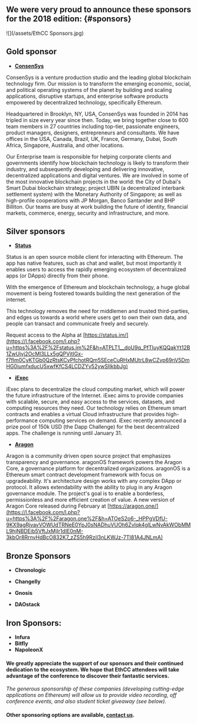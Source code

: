 ## We were very proud to announce these sponsors for the 2018 edition: {#sponsors}

![](/assets/EthCC Sponsors.jpg)

## Gold sponsor

* [**ConsenSys**](https://new.consensys.net/)

ConsenSys is a venture production studio and the leading global blockchain technology firm. Our mission is to transform the emerging economic, social, and political operating systems of the planet by building and scaling applications, disruptive startups, and enterprise software products empowered by decentralized technology, specifically Ethereum.

Headquartered in Brooklyn, NY, USA, ConsenSys was founded in 2014 has tripled in size every year since then. Today, we bring together close to 600 team members in 27 countries including top-tier, passionate engineers, product managers, designers, entrepreneurs and consultants. We have offices in the USA, Canada, Brazil, UK, France, Germany, Dubai, South Africa, Singapore, Australia, and other locations.

Our Enterprise team is responsible for helping corporate clients and governments identify how blockchain technology is likely to transform their industry, and subsequently developing and delivering innovative, decentralized applications and digital ventures. We are involved in some of the most innovative blockchain projects in the world: the City of Dubai's Smart Dubai blockchain strategy; project UBIN \(a decentralized interbank settlement system\) with the Monetary Authority of Singapore; as well as high-profile cooperations with JP Morgan, Banco Santander and BHP Billiton. Our teams are busy at work building the future of identity, financial markets, commerce, energy, security and infrastructure, and more.

## Silver sponsors

* [**Status**](https://status.im/)

Status is an open source mobile client for interacting with Ethereum. The app has native features, such as chat and wallet, but most importantly it enables users to access the rapidly emerging ecosystem of decentralized apps \(or DApps\) directly from their phone.

With the emergence of Ethereum and blockchain technology, a huge global movement is being fostered towards building the next generation of the internet.

This technology removes the need for middlemen and trusted third-parties, and edges us towards a world where users get to own their own data, and people can transact and communicate freely and securely.

Request access to the Alpha at [https://status.im/](https://l.facebook.com/l.php?u=https%3A%2F%2Fstatus.im%2F&h=ATPLT1__doU9q_PfTIuyKQQakYt12B1ZwUjyj2OcMl3LLx5gQPVjtIGx-f7flm0CyKTGb0QzRtsKCvPfchotRQm5SEceCuRHxMUtrL8wCZvp69nV5DmHG0iumfxducU5xwfKfCS4LCDZYv52ywSIIkbbJg)

* [**iExec**](https://iex.ec/)

iExec plans to decentralize the cloud computing market, which will power the future infrastructure of the Internet. iExec aims to provide companies with scalable, secure, and easy access to the services, datasets, and computing resources they need. Our technology relies on Ethereum smart contracts and enables a virtual Cloud infrastructure that provides high-performance computing services on demand. iExec recently announced a prize pool of 150k USD \(the Dapp Challenge\) for the best decentralized apps. The challenge is running until January 31.

* [**Aragon**](https://aragon.one/)

Aragon is a community driven open source project that emphasizes transparency and governance. aragonOS framework powers the Aragon Core, a governance platform for decentralized organizations. aragonOS is a Ethereum smart contract development framework with focus on upgradeability. It's architecture design works with any complex DApp or protocol. It allows extendability with the ability to plug in any Aragon governance module. The project's goal is to enable a borderless, permissionless and more efficient creation of value. A new version of Aragon Core released during February at [https://aragon.one/](https://l.facebook.com/l.php?u=https%3A%2F%2Faragon.one%2F&h=ATOeS2o6-_HPPgVDfU-9KX9agRjvavVOWUdTRNeE0YpJ0sNADhuVUOh6Zvlqk4glLwNvAkWObMML9hjNBDEib5VftJxMjIr1dIE0nM-3kbOr8RrnvHdBcO832K7_zZS5h9Rzil3nLKWJz-7TI81A4JNLmA)

## Bronze Sponsors

* **Chronologic**

* **Changelly**

* **Gnosis**

* **DAOstack**

## Iron Sponsors:

* **Infura**
* **Bitfly**
* **NapoleonX**

#### We greatly appreciate the support of our sponsors and their continued dedication to the ecosystem. We hope that EthCC attendees will take advantage of the conference to discover their fantastic services.

_The generous sponsorship of these companies \(developing cutting-edge applications on Ethereum\) will allow us to provide video recording, off conference events, and also student ticket giveaway \(see below\)._

#### Other sponsoring options are available, [contact us](/contact@asseth.fr).



